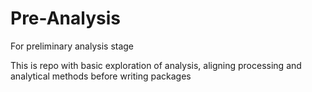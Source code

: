 # Pre-Analysis
For preliminary analysis stage

This is repo with basic exploration of analysis, aligning processing and analytical methods before writing packages